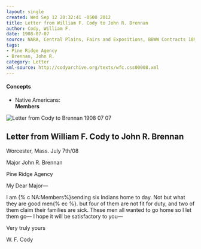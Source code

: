 ```yaml
---
layout: single
created: Wed Sep 12 20:32:41 -0500 2012
title: Letter from William F. Cody to John R. Brennan
author: Cody, William F.
date: 1908-07-07
source: NARA, Central Plains, Fairs and Expositions, BBWW Contracts 1891-1895
tags:
- Pine Ridge Agency
- Brennan, John R.
category: Letter
xml-source: http://codyarchive.org/texts/wfc.css00008.xml
---
```

<div class="concepts">
    <h4>Concepts</h4>
    <div class="keywords">
        <ul>
            <li>
                <span title="NA:Members" style="background-color: transparent;">
                    <a title="NA:Members" onmouseover="highlightSpan(this.getAttribute('title'))">
                        Native Americans:
                        <br />
                        <strong>Members</strong>
                    </a>  
                </span>
            </li>
        </ul>
    </div>
</div>

![Letter from Cody to Brennan 1908 07 07](http://codyarchive.org/figures/250/wfc.css00008_img_0.jpg "Letter from Cody to Brennan 1908 07 07")

## Letter from William F. Cody to John R. Brennan

Worcester, Mass. July 7th/08

Major John R. Brennan

Pine Ridge Agency

My Dear Major—

I am {% c NA:Members%}sending six Indians home to day. Not but what they are good men{% ec %}. but four of them are not fit for duty, and two of them claim their families are sick. These men all wanted to go home so I let them go— I hope it will be satisfactory to you—

Very truly yours

W. F. Cody